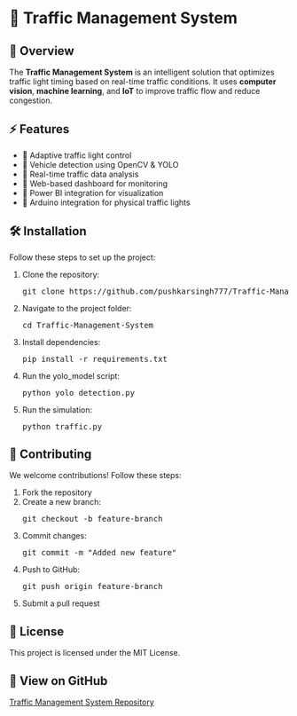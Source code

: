 <!DOCTYPE html>
<html lang="en">
<head>
    <meta charset="UTF-8">
    <meta name="viewport" content="width=device-width, initial-scale=1.0">
    
</head>
<body>

<h1>🚦 Traffic Management System</h1>

<h2>📌 Overview</h2>
<p>
    The <strong>Traffic Management System</strong> is an intelligent solution that optimizes traffic light timing based on real-time traffic conditions.
    It uses <strong>computer vision</strong>, <strong>machine learning</strong>, and <strong>IoT</strong> to improve traffic flow and reduce congestion.
</p>

<h2>⚡ Features</h2>
<ul>
    <li>🔹 Adaptive traffic light control</li>
    <li>🔹 Vehicle detection using OpenCV & YOLO</li>
    <li>🔹 Real-time traffic data analysis</li>
    <li>🔹 Web-based dashboard for monitoring</li>
    <li>🔹 Power BI integration for visualization</li>
    <li>🔹 Arduino integration for physical traffic lights</li>
</ul>

<h2>🛠 Installation</h2>
<p>Follow these steps to set up the project:</p>
<ol>
    <li>Clone the repository:</li>
    <pre>git clone https://github.com/pushkarsingh777/Traffic-Management-System.git</pre>

  <li>Navigate to the project folder:</li>
    <pre>cd Traffic-Management-System</pre>

  <li>Install dependencies:</li>
    <pre>pip install -r requirements.txt</pre>

   <li>Run the yolo_model script:</li>
    <pre>python yolo_detection.py</pre>

  <li>Run the simulation:</li>
    <pre>python traffic.py</pre>
</ol>



<h2>🤝 Contributing</h2>
<p>We welcome contributions! Follow these steps:</p>
<ol>
    <li>Fork the repository</li>
    <li>Create a new branch: <pre>git checkout -b feature-branch</pre></li>
    <li>Commit changes: <pre>git commit -m "Added new feature"</pre></li>
    <li>Push to GitHub: <pre>git push origin feature-branch</pre></li>
    <li>Submit a pull request</li>
</ol>

<h2>📜 License</h2>
<p>This project is licensed under the MIT License.</p>

<h2>🔗 View on GitHub</h2>
<p><a href="https://github.com/pushkarsingh777/Traffic-Management-System" target="_blank">Traffic Management System Repository</a></p>

</body>
</html>
